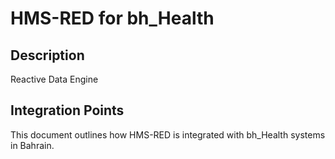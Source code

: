 # HMS-RED for bh_Health

## Description

Reactive Data Engine

## Integration Points

This document outlines how HMS-RED is integrated with bh_Health systems in Bahrain.
